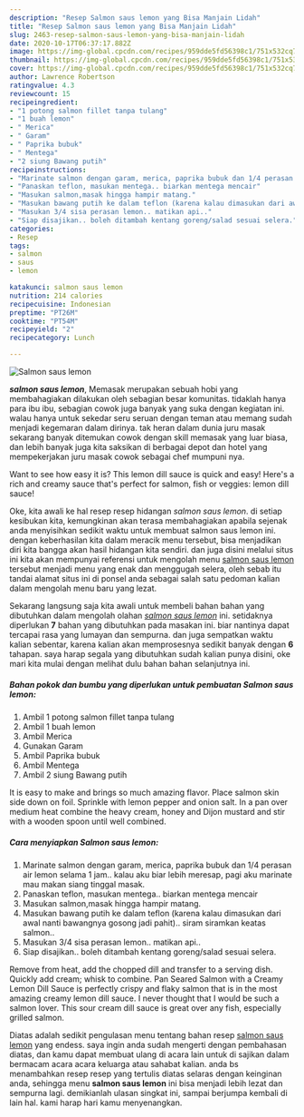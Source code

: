 ```yaml
---
description: "Resep Salmon saus lemon yang Bisa Manjain Lidah"
title: "Resep Salmon saus lemon yang Bisa Manjain Lidah"
slug: 2463-resep-salmon-saus-lemon-yang-bisa-manjain-lidah
date: 2020-10-17T06:37:17.882Z
image: https://img-global.cpcdn.com/recipes/959dde5fd56398c1/751x532cq70/salmon-saus-lemon-foto-resep-utama.jpg
thumbnail: https://img-global.cpcdn.com/recipes/959dde5fd56398c1/751x532cq70/salmon-saus-lemon-foto-resep-utama.jpg
cover: https://img-global.cpcdn.com/recipes/959dde5fd56398c1/751x532cq70/salmon-saus-lemon-foto-resep-utama.jpg
author: Lawrence Robertson
ratingvalue: 4.3
reviewcount: 15
recipeingredient:
- "1 potong salmon fillet tanpa tulang"
- "1 buah lemon"
- " Merica"
- " Garam"
- " Paprika bubuk"
- " Mentega"
- "2 siung Bawang putih"
recipeinstructions:
- "Marinate salmon dengan garam, merica, paprika bubuk dan 1/4 perasan air lemon selama 1 jam.. kalau aku biar lebih meresap, pagi aku marinate mau makan siang tinggal masak."
- "Panaskan teflon, masukan mentega.. biarkan mentega mencair"
- "Masukan salmon,masak hingga hampir matang."
- "Masukan bawang putih ke dalam teflon (karena kalau dimasukan dari awal nanti bawangnya gosong jadi pahit).. siram siramkan keatas salmon.."
- "Masukan 3/4 sisa perasan lemon.. matikan api.."
- "Siap disajikan.. boleh ditambah kentang goreng/salad sesuai selera."
categories:
- Resep
tags:
- salmon
- saus
- lemon

katakunci: salmon saus lemon 
nutrition: 214 calories
recipecuisine: Indonesian
preptime: "PT26M"
cooktime: "PT54M"
recipeyield: "2"
recipecategory: Lunch

---
```



![Salmon saus lemon](https://img-global.cpcdn.com/recipes/959dde5fd56398c1/751x532cq70/salmon-saus-lemon-foto-resep-utama.jpg)

<b><i>salmon saus lemon</i></b>, Memasak merupakan sebuah hobi yang membahagiakan dilakukan oleh sebagian besar komunitas. tidaklah hanya para ibu ibu, sebagian cowok juga banyak yang suka dengan kegiatan ini. walau hanya untuk sekedar seru seruan dengan teman atau memang sudah menjadi kegemaran dalam dirinya. tak heran dalam dunia juru masak sekarang banyak ditemukan cowok dengan skill memasak yang luar biasa, dan lebih banyak juga kita saksikan di berbagai depot dan hotel yang mempekerjakan juru masak cowok sebagai chef mumpuni nya.

Want to see how easy it is? This lemon dill sauce is quick and easy! Here&#39;s a rich and creamy sauce that&#39;s perfect for salmon, fish or veggies: lemon dill sauce!

Oke, kita awali ke hal resep resep hidangan <i>salmon saus lemon</i>. di setiap kesibukan kita, kemungkinan akan terasa membahagiakan apabila sejenak anda menyisihkan sedikit waktu untuk membuat salmon saus lemon ini. dengan keberhasilan kita dalam meracik menu tersebut, bisa menjadikan diri kita bangga akan hasil hidangan kita sendiri. dan juga disini melalui situs ini kita akan mempunyai referensi untuk mengolah menu <u>salmon saus lemon</u> tersebut menjadi menu yang enak dan menggugah selera, oleh sebab itu tandai alamat situs ini di ponsel anda sebagai salah satu pedoman kalian dalam mengolah menu baru yang lezat.


Sekarang langsung saja kita awali untuk membeli bahan bahan yang dibutuhkan dalam mengolah olahan <u><i>salmon saus lemon</i></u> ini. setidaknya diperlukan <b>7</b> bahan yang dibutuhkan pada masakan ini. biar nantinya dapat tercapai rasa yang lumayan dan sempurna. dan juga sempatkan waktu kalian sebentar, karena kalian akan memprosesnya sedikit banyak dengan <b>6</b> tahapan. saya harap segala yang dibutuhkan sudah kalian punya disini, oke mari kita mulai dengan melihat dulu bahan bahan selanjutnya ini.

<!--inarticleads1-->

##### Bahan pokok dan bumbu yang diperlukan untuk pembuatan Salmon saus lemon:

1. Ambil 1 potong salmon fillet tanpa tulang
1. Ambil 1 buah lemon
1. Ambil  Merica
1. Gunakan  Garam
1. Ambil  Paprika bubuk
1. Ambil  Mentega
1. Ambil 2 siung Bawang putih


It is easy to make and brings so much amazing flavor. Place salmon skin side down on foil. Sprinkle with lemon pepper and onion salt. In a pan over medium heat combine the heavy cream, honey and Dijon mustard and stir with a wooden spoon until well combined. 

<!--inarticleads2-->

##### Cara menyiapkan Salmon saus lemon:

1. Marinate salmon dengan garam, merica, paprika bubuk dan 1/4 perasan air lemon selama 1 jam.. kalau aku biar lebih meresap, pagi aku marinate mau makan siang tinggal masak.
1. Panaskan teflon, masukan mentega.. biarkan mentega mencair
1. Masukan salmon,masak hingga hampir matang.
1. Masukan bawang putih ke dalam teflon (karena kalau dimasukan dari awal nanti bawangnya gosong jadi pahit).. siram siramkan keatas salmon..
1. Masukan 3/4 sisa perasan lemon.. matikan api..
1. Siap disajikan.. boleh ditambah kentang goreng/salad sesuai selera.


Remove from heat, add the chopped dill and transfer to a serving dish. Quickly add cream; whisk to combine. Pan Seared Salmon with a Creamy Lemon Dill Sauce is perfectly crispy and flaky salmon that is in the most amazing creamy lemon dill sauce. I never thought that I would be such a salmon lover. This sour cream dill sauce is great over any fish, especially grilled salmon. 

Diatas adalah sedikit pengulasan menu tentang bahan resep <u>salmon saus lemon</u> yang endess. saya ingin anda sudah mengerti dengan pembahasan diatas, dan kamu dapat membuat ulang di acara lain untuk di sajikan dalam bermacam acara acara keluarga atau sahabat kalian. anda bs menambahkan resep resep yang tertulis diatas selaras dengan keinginan anda, sehingga menu <b>salmon saus lemon</b> ini bisa menjadi lebih lezat dan sempurna lagi. demikianlah ulasan singkat ini, sampai berjumpa kembali di lain hal. kami harap hari kamu menyenangkan.

